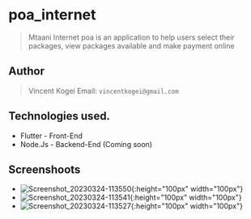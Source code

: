 # poa_internet
> Mtaani Internet poa is an application to help users select their packages, view packages available and make payment online 

## Author
>Vincent Kogei Email: `vincentkogei@gmail.com`

## Technologies used.
* Flutter - Front-End
* Node.Js - Backend-End (Coming soon)

## Screenshoots

* ![Screenshot_20230324-113550](https://user-images.githubusercontent.com/42339869/227467777-d0c89670-6f1d-4aa9-98fe-07de661c6ac9.png){:height="100px" width="100px"}
* ![Screenshot_20230324-113541](https://user-images.githubusercontent.com/42339869/227468079-bffafab5-12e0-4633-9978-2e59214920bb.png){:height="100px" width="100px"}
* ![Screenshot_20230324-113527](https://user-images.githubusercontent.com/42339869/227468267-4607c334-de58-427e-8f3d-4ded22917e34.png){:height="100px" width="100px"}
